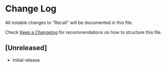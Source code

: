 # Change Log

All notable changes to "Recall" will be documented in this file.

Check [Keep a Changelog](http://keepachangelog.com/) for recommendations on how to structure this file.

## [Unreleased]

- Initial release

